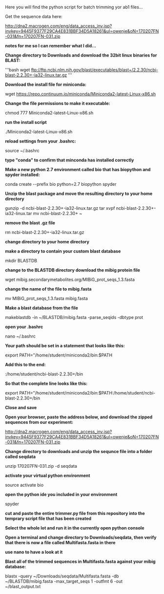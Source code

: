 Here you will find the python script for batch trimming yor ab1 files...

Get the sequence data here:

http://dna2.macrogen.com/eng/data_access_inv.jsp?invkey=9445F9377F29CA4E831BBF34D5A18261&uI=owenje&oN=170207FN-031&fn=170207FN-031.zip

**notes for me so I can remember what I did...**

**Change directory to Downloads and download the 32bit linux binaries for BLAST:**

'''bash
wget ftp://ftp.ncbi.nlm.nih.gov/blast/executables/blast+/2.2.30/ncbi-blast-2.2.30+-ia32-linux.tar.gz
'''

**Download the install file for miniconda:**

wget https://repo.continuum.io/miniconda/Miniconda2-latest-Linux-x86.sh

**Change the file permissions to make it executable:**

chmod 777 Miniconda2-latest-Linux-x86.sh

**run the install script**

./Miniconda2-latest-Linux-x86.sh

**reload settings from your .bashrc:**

source ~/.bashrc

**type "conda" to confirm that minconda has installed correctly**

**Make a new python 2.7 environment called bio that has biopython and spyder installed:**

conda create --prefix bio python=2.7 biopython spyder

**Unzip the blast package and move the resulting directory to your home directory**

gunzip -d ncbi-blast-2.2.30+-ia32-linux.tar.gz 
tar xvpf ncbi-blast-2.2.30+-ia32-linux.tar
mv ncbi-blast-2.2.30+ ~

**remove the blast .gz file**

rm ncbi-blast-2.2.30+-ia32-linux.tar.gz 

**change directory to your home directory**

**make a directory to contain your custom blast database**

mkdir BLASTDB

**change to the BLASTDB directory download the mibig protein file**

wget mibig.secondarymetabolites.org/MIBiG_prot_seqs_1.3.fasta

**change the name of the file to mibig.fasta**

mv MIBiG_prot_seqs_1.3.fasta mibig.fasta

**Make a blast database from the file**

makeblastdb -in ~/BLASTDB/mibig.fasta -parse_seqids -dbtype prot

**open your .bashrc**

nano ~/.bashrc

**Your path should be set in a statement that looks like this:**

export PATH="/home/student/miniconda2/bin:$PATH

**Add this to the end:**

:/home/student/ncbi-blast-2.2.30+/bin

**So that the complete line looks like this:**

export PATH="/home/student/miniconda2/bin:$PATH:/home/student/ncbi-blast-2.2.30+/bin

**Close and save**

**Open your browser, paste the address below, and download the zipped sequences from our experiment:**

http://dna2.macrogen.com/eng/data_access_inv.jsp?invkey=9445F9377F29CA4E831BBF34D5A18261&uI=owenje&oN=170207FN-031&fn=170207FN-031.zip

**Change directory to downloads and unzip the sequnce file into a folder called seqdata**

unzip 170207FN-031.zip -d seqdata

**activate your virtual python environment**

source activate bio

**open the python ide you included in your environment**

spyder

**cut and paste the entire trimmer.py file from this repository into the temprary script file that has been created**

**Select the whole lot and run it in the currently open python console**

**Open a terminal and change directory to Downloads/seqdata, then verify that there is now a file called Multifasta.fasta in there**

**use nano to have a look at it**

**Blast all of the trimmed sequences in Multifasta.fasta against your mibig database:**

blastx -query ~/Downloads/seqdata/Multifasta.fasta -db ~/BLASTDB/mibig.fasta -max_target_seqs 1 -outfmt 6 -out ~/blast_output.txt

